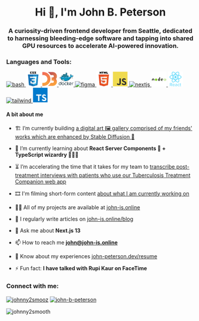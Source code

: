 <h1 align="center">Hi 👋, I'm John B. Peterson</h1>
<h3 align="center">A curiosity-driven frontend developer from Seattle, dedicated to harnessing bleeding-edge software and tapping into shared GPU resources to accelerate AI-powered innovation.</h3>

<h3 align="left">Languages and Tools:</h3>
<p align="left"> <a href="https://www.gnu.org/software/bash/" target="_blank" rel="noreferrer"> <img src="https://www.vectorlogo.zone/logos/gnu_bash/gnu_bash-icon.svg" alt="bash" width="40" height="40" /> </a> <a href="https://www.w3schools.com/css/" target="_blank" rel="noreferrer"> <img src="https://raw.githubusercontent.com/devicons/devicon/master/icons/css3/css3-original-wordmark.svg" alt="css3" width="40" height="40"/> </a> <a href="https://d3js.org/" target="_blank" rel="noreferrer"> <img src="https://raw.githubusercontent.com/devicons/devicon/master/icons/d3js/d3js-original.svg" alt="d3js" width="40" height="40"/> </a> <a href="https://www.docker.com/" target="_blank" rel="noreferrer"> <img src="https://raw.githubusercontent.com/devicons/devicon/master/icons/docker/docker-original-wordmark.svg" alt="docker" width="40" height="40"/> </a> <a href="https://www.figma.com/" target="_blank" rel="noreferrer"> <img src="https://www.vectorlogo.zone/logos/figma/figma-icon.svg" alt="figma" width="40" height="40"/> </a> <a href="https://www.w3.org/html/" target="_blank" rel="noreferrer"> <img src="https://raw.githubusercontent.com/devicons/devicon/master/icons/html5/html5-original-wordmark.svg" alt="html5" width="40" height="40"/> </a> <a href="https://developer.mozilla.org/en-US/docs/Web/JavaScript" target="_blank" rel="noreferrer"> <img src="https://raw.githubusercontent.com/devicons/devicon/master/icons/javascript/javascript-original.svg" alt="javascript" width="40" height="40"/> </a> <a href="https://nextjs.org/" target="_blank" rel="noreferrer"> <img src="https://cdn.worldvectorlogo.com/logos/nextjs-2.svg" alt="nextjs" width="40" height="40" fill="white"/> </a> <a href="https://nodejs.org" target="_blank" rel="noreferrer"> <img src="https://raw.githubusercontent.com/devicons/devicon/master/icons/nodejs/nodejs-original-wordmark.svg" alt="nodejs" width="40" height="40"/> </a> <a href="https://reactjs.org/" target="_blank" rel="noreferrer"> <img src="https://raw.githubusercontent.com/devicons/devicon/master/icons/react/react-original-wordmark.svg" alt="react" width="40" height="40"/> </a> <a href="https://tailwindcss.com/" target="_blank" rel="noreferrer"> <img src="https://www.vectorlogo.zone/logos/tailwindcss/tailwindcss-icon.svg" alt="tailwind" width="40" height="40"/> </a> <a href="https://www.typescriptlang.org/" target="_blank" rel="noreferrer"> <img src="https://raw.githubusercontent.com/devicons/devicon/master/icons/typescript/typescript-original.svg" alt="typescript" width="40" height="40"/> </a> </p>

<h4 align="left">A bit about me</h4>

- 🏗 I’m currently building [a digital art 🖼 gallery comprised of my friends' works which are enhanced by Stable Diffusion 🦾](john-is.online)

- 🌱 I’m currently learning about **React Server Components 📮 + TypeScript wizardry 🧙🏼‍♂️**

- ⏳ I’m accelerating the time that it takes for my team to [transcribe post-treatment interviews with patients who use our Tuberculosis Treatment Companion web app](john-is.online/projects/whisper)

- 🎞 I'm filming short-form content [about what I am currently working on](john-is.online/videos)

- 👨‍💻 All of my projects are available at [john-is.online](john-is.online)

- 📝 I regularly write articles on [john-is.online/blog](john-is.online/blog)

- 💬 Ask me about **Next.js 13**

- 📫 How to reach me **john@john-is.online**

- 📄 Know about my experiences [john-peterson.dev/resume](john-peterson.dev/resume)

- ⚡ Fun fact: **I have talked with Rupi Kaur on FaceTime**

<h3 align="left">Connect with me:</h3>
<p align="left">
<a href="https://twitter.com/johnny2smooz" target="blank"><img align="center" src="https://raw.githubusercontent.com/rahuldkjain/github-profile-readme-generator/master/src/images/icons/Social/twitter.svg" alt="johnny2smooz" height="30" width="40" /></a>
<a href="https://linkedin.com/in/john-b-peterson" target="blank"><img align="center" src="https://raw.githubusercontent.com/rahuldkjain/github-profile-readme-generator/master/src/images/icons/Social/linked-in-alt.svg" alt="john-b-peterson" height="30" width="40" /></a>
</p>



<p><img align="center" src="https://github-readme-streak-stats.herokuapp.com/?user=johnny2smooth&" alt="johnny2smooth" /></p>
